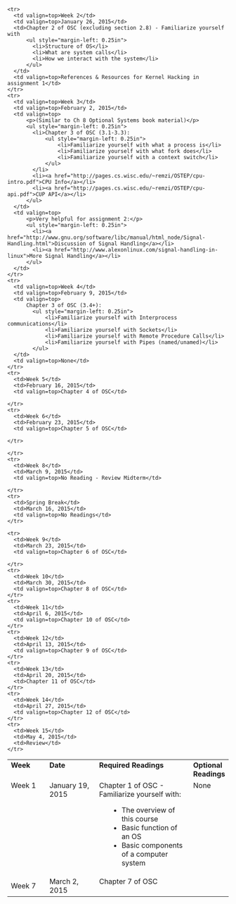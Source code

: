 <table border="0">
  <tbody>
    <tr>
      <td style="vertical-align: top; font-weight: bold;" width="150">Week<br>
      </td>
      <td style="vertical-align: top; font-weight: bold;" width="200">Date<br>
      </td>
      <td style="vertical-align: top; font-weight: bold;" width="350">
        Required Readings<br>
      </td>
      <td style="vertical-align: top; font-weight: bold;">
        Optional Readings<br>
      </td>
    </tr>
    <tr>
      <td valign=top>Week 1</td>
      <td valign=top>January 19, 2015</td>
      <td>Chapter 1 of OSC - Familiarize yourself with:
          <ul style="margin-left: 0.25in">
            <li>The overview of this course</li>
            <li>Basic function of an OS</li>
            <li>Basic components of a computer system</li>
          </ul>
      </td>
      <td valign=top>None</td>
    </tr>

    <tr>
      <td valign=top>Week 2</td>
      <td valign=top>January 26, 2015</td>
      <td>Chapter 2 of OSC (excluding section 2.8) - Familiarize yourself with
          <ul style="margin-left: 0.25in">
            <li>Structure of OS</li>
            <li>What are system calls</li>
            <li>How we interact with the system</li>
          </ul>
      </td>
      <td valign=top>References & Resources for Kernel Hacking in assignment 1</td>
    </tr>
    <tr>
      <td valign=top>Week 3</td>
      <td valign=top>February 2, 2015</td>
      <td valign=top>
          <p>(Similar to Ch 8 Optional Systems book material)</p>
          <ul style="margin-left: 0.25in">
            <li>Chapter 3 of OSC (3.1-3.3):
                <ul style="margin-left: 0.25in">
                    <li>Familiarize yourself with what a process is</li>
                    <li>Familiarize yourself with what fork does</li>
                    <li>Familiarize yourself with a context switch</li>
                </ul>
            </li>
            <li><a href="http://pages.cs.wisc.edu/~remzi/OSTEP/cpu-intro.pdf">CPU Info</a></li>
            <li><a href="http://pages.cs.wisc.edu/~remzi/OSTEP/cpu-api.pdf">CUP API</a></li>
          </ul>
      </td>
      <td valign=top>
          <p>Very helpful for assignment 2:</p>
          <ul style="margin-left: 0.25in">
            <li><a href="http://www.gnu.org/software/libc/manual/html_node/Signal-Handling.html">Discussion of Signal Handling</a></li>
            <li><a href="http://www.alexonlinux.com/signal-handling-in-linux">More Signal Handling</a></li>
          </ul>
      </td>
    </tr>
    <tr>
      <td valign=top>Week 4</td>
      <td valign=top>February 9, 2015</td>
      <td valign=top>
          Chapter 3 of OSC (3.4+):
            <ul style="margin-left: 0.25in">
                <li>Familiarize yourself with Interprocess communications</li>
                <li>Familiarize yourself with Sockets</li>
                <li>Familiarize yourself with Remote Procedure Calls</li>
                <li>Familiarize yourself with Pipes (named/unamed)</li>
            </ul>
      </td>
      <td valign=top>None</td>
    </tr>
    <tr>
      <td>Week 5</td>
      <td>February 16, 2015</td>
      <td valign=top>Chapter 4 of OSC</td>

    </tr>
    <tr>
      <td>Week 6</td>
      <td>February 23, 2015</td>
      <td valign=top>Chapter 5 of OSC</td>

    </tr>
   <tr>
      <td>Week 7</td>
      <td>March 2, 2015</td>
      <td valign=top>Chapter 7 of OSC</td>

    </tr>
    <tr>
      <td>Week 8</td>
      <td>March 9, 2015</td>
      <td valign=top>No Reading - Review Midterm</td>

    </tr>
    <tr>
      <td>Spring Break</td>
      <td>March 16, 2015</td>
      <td valign=top>No Readings</td>
    </tr>

    <tr>
      <td>Week 9</td>
      <td>March 23, 2015</td>
      <td valign=top>Chapter 6 of OSC</td>

    </tr>
    <tr>
      <td>Week 10</td>
      <td>March 30, 2015</td>
      <td valign=top>Chapter 8 of OSC</td>
    </tr>
    <tr>
      <td>Week 11</td>
      <td>April 6, 2015</td>
      <td valign=top>Chapter 10 of OSC</td>
    </tr>
    <tr>
      <td>Week 12</td>
      <td>April 13, 2015</td>
      <td valign=top>Chapter 9 of OSC</td>
    </tr>
    <tr>
      <td>Week 13</td>
      <td>April 20, 2015</td>
      <td>Chapter 11 of OSC</td>
    </tr>
    <tr>
      <td>Week 14</td>
      <td>April 27, 2015</td>
      <td valign=top>Chapter 12 of OSC</td>
    </tr>
    <tr>
      <td>Week 15</td>
      <td>May 4, 2015</td>
      <td>Review</td>
    </tr>
  </tbody>
</table>
